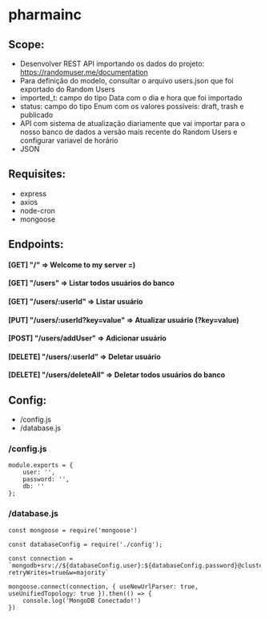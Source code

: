 # pharmainc

## Scope: 
- Desenvolver REST API importando os dados do projeto: https://randomuser.me/documentation
- Para definição do modelo, consultar o arquivo users.json que foi exportado do Random Users
- imported_t: campo do tipo Data com o dia e hora que foi importado
- status: campo do tipo Enum com os valores possíveis: draft, trash e publicado
- API com sistema de atualização diariamente que vai importar para o nosso banco de dados a versão mais recente do Random Users e configurar variavel de horário
- JSON

## Requisites:
- express
- axios
- node-cron
- mongoose

## Endpoints:
#### [GET] "/" => Welcome to my server =)
#### [GET] "/users" => Listar todos usuários do banco
#### [GET] "/users/:userId" => Listar usuário
#### [PUT] "/users/:userId?key=value" => Atualizar usuário (?key=value)
#### [POST] "/users/addUser" => Adicionar usuário
#### [DELETE] "/users/:userId" => Deletar usuário
#### [DELETE] "/users/deleteAll" => Deletar todos usuários do banco

## Config:
- /config.js 
- /database.js

### /config.js
```
module.exports = {
    user: '',
    password: '',
    db: ''
};
```

### /database.js
``` 
const mongoose = require('mongoose')

const databaseConfig = require('./config');

const connection = `mongodb+srv://${databaseConfig.user}:${databaseConfig.password}@cluster0.xtsw7.mongodb.net/${databaseConfig.db}?retryWrites=true&w=majority`

mongoose.connect(connection, { useNewUrlParser: true, useUnifiedTopology: true }).then(() => {
    console.log('MongoDB Conectado!')
})
```
